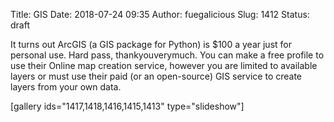Title: GIS
Date: 2018-07-24 09:35
Author: fuegalicious
Slug: 1412
Status: draft

It turns out ArcGIS (a GIS package for Python) is \$100 a year just for
personal use. Hard pass, thankyouverymuch. You can make a free profile
to use their Online map creation service, however you are limited to
available layers or must use their paid (or an open-source) GIS service
to create layers from your own data.

\[gallery ids="1417,1418,1416,1415,1413" type="slideshow"\]
